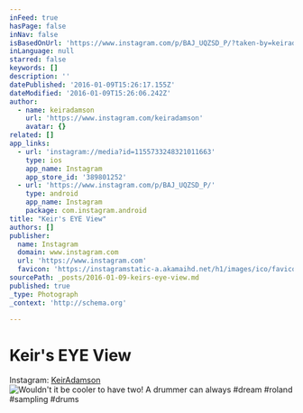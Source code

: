 ```yaml
---
inFeed: true
hasPage: false
inNav: false
isBasedOnUrl: 'https://www.instagram.com/p/BAJ_UQZSD_P/?taken-by=keiradamson'
inLanguage: null
starred: false
keywords: []
description: ''
datePublished: '2016-01-09T15:26:17.155Z'
dateModified: '2016-01-09T15:26:06.242Z'
author:
  - name: keiradamson
    url: 'https://www.instagram.com/keiradamson'
    avatar: {}
related: []
app_links:
  - url: 'instagram://media?id=1155733248321011663'
    type: ios
    app_name: Instagram
    app_store_id: '389801252'
  - url: 'https://www.instagram.com/p/BAJ_UQZSD_P/'
    type: android
    app_name: Instagram
    package: com.instagram.android
title: "Keir's EYE View"
authors: []
publisher:
  name: Instagram
  domain: www.instagram.com
  url: 'https://www.instagram.com'
  favicon: 'https://instagramstatic-a.akamaihd.net/h1/images/ico/favicon.ico/7cdab0872b15.ico'
sourcePath: _posts/2016-01-09-keirs-eye-view.md
published: true
_type: Photograph
_context: 'http://schema.org'

---
```

# Keir's EYE View

Instagram: [KeirAdamson][0]
![Wouldn't it be cooler to have two&excl; A drummer can always &num;dream &num;roland &num;sampling &num;drums](https://scontent.cdninstagram.com/hphotos-xaf1/t51.2885-15/s640x640/sh0.08/e35/10354477_821436054649901_500919700_n.jpg)

[0]: https://www.instagram.com/keiradamson/